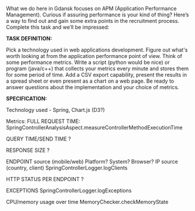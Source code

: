 What we do here in Gdansk focuses on APM (Application Performance Management). Curious if assuring performance is your kind of thing? Here’s a way to find out and gain some extra points in the recruitment process. Complete this task and we’ll be impressed:

**TASK DEFINITION:**

Pick a technology used in web applications development. 
Figure out what's worth looking at from the application performance point of view.
Think of some performance metrics. Write a script (python would be nice) or program (java/c++) 
that collects your metrics every minute and stores them for some period of time.
Add a CSV export capability, present the results in a spread sheet or even present as a chart on a web page.
Be ready to answer questions about the implementation and your choice of metrics.

**SPECIFICATION:**

Technology used - Spring, Chart.js (D3?)

Metrics:
FULL REQUEST TIME:
    SpringControllerAnalysisAspect.measureControllerMethodExecutionTime

QUERY TIME/SEND TIME
    ?    
    
RESPONSE SIZE
    ?

ENDPOINT
source (mobile/web)
Platform? System? Browser?
IP source (country, client)
    SpringControllerLogger.logClients    

HTTP STATUS PER ENDPOINT
    ?

EXCEPTIONS
    SpringControllerLogger.logExceptions
    
CPU/memory usage over time
    MemoryChecker.checkMemoryState